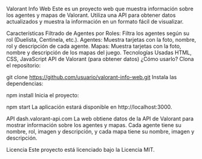 Valorant Info Web
Este es un proyecto web que muestra información sobre los agentes y mapas de Valorant. Utiliza una API para obtener datos actualizados y muestra la información en un formato fácil de visualizar.

Características
Filtrado de Agentes por Roles: Filtra los agentes según su rol (Duelista, Centinela, etc.).
Agentes: Muestra tarjetas con la foto, nombre, rol y descripción de cada agente.
Mapas: Muestra tarjetas con la foto, nombre y descripción de los mapas del juego.
Tecnologías Usadas
HTML, CSS, JavaScript
API de Valorant (para obtener datos)
¿Cómo usarlo?
Clona el repositorio:

git clone https://github.com/usuario/valorant-info-web.git
Instala las dependencias:

npm install
Inicia el proyecto:

npm start
La aplicación estará disponible en http://localhost:3000.

API dash.valorant-api.com
La web obtiene datos de la API de Valorant para mostrar información sobre los agentes y mapas. Cada agente tiene su nombre, rol, imagen y descripción, y cada mapa tiene su nombre, imagen y descripción.

Licencia
Este proyecto está licenciado bajo la Licencia MIT.
